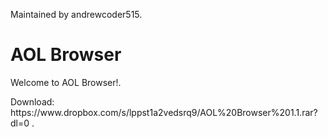 <p>Maintained by andrewcoder515.</p>

<h1>          AOL Browser         </h1>

<p>Welcome to AOL Browser!.</p>

<p>Download: https://www.dropbox.com/s/lppst1a2vedsrq9/AOL%20Browser%201.1.rar?dl=0 .</p>

</body>
</html>
